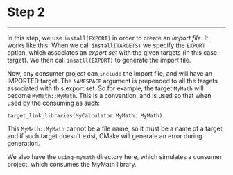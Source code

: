 
# Step 2
---
In this step, we use `install(EXPORT)` in order to create an _import file_.
It works like this: When we call `install(TARGETS)` we specify the `EXPORT` option, which
associates an _export set_ with the given targets (in this case - target). We then call `insatll(EXPORT)`
to generate the import file. 

Now, any consumer project can `include` the import file, and will have an IMPORTED target.
The `NAMESPACE` argument is prepended to all the targets associated with this export set. So 
for example, the target `MyMath` will become `MyMath::MyMath`.
This is a convention, and is used so that when used by the consuming as such:
```
target_link_libraries(MyCalculator MyMath::MyMath)
```
This `MyMath::MyMath` cannot be a file name, so it must be a name of a target, and if such target doesn't exist, CMake
will generate an error during generation.


We also have the `using-mymath` directory here, which simulates a consumer project, which consumes the MyMath library.